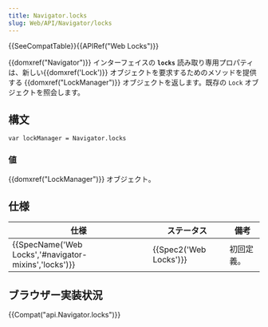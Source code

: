 ```yaml
---
title: Navigator.locks
slug: Web/API/Navigator/locks
---
```


{{SeeCompatTable}}{{APIRef("Web Locks")}}

{{domxref("Navigator")}} インターフェイスの **`locks`** 読み取り専用プロパティは、新しい{{domxref('Lock')}} オブジェクトを要求するためのメソッドを提供する {{domxref("LockManager")}} オブジェクトを返します。既存の `Lock` オブジェクトを照会します。

## 構文

```
var lockManager = Navigator.locks
```

### 値

{{domxref("LockManager")}} オブジェクト。

## 仕様

| 仕様                                                                     | ステータス                   | 備考       |
| ------------------------------------------------------------------------ | ---------------------------- | ---------- |
| {{SpecName('Web Locks','#navigator-mixins','locks')}} | {{Spec2('Web Locks')}} | 初回定義。 |

## ブラウザー実装状況

{{Compat("api.Navigator.locks")}}
